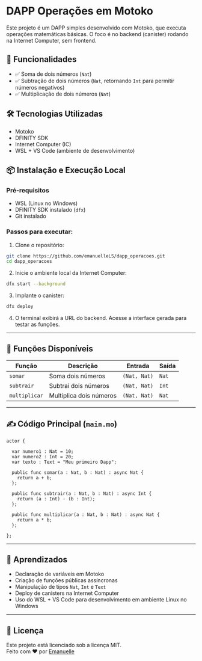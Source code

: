 # DAPP Operações em Motoko

Este projeto é um DAPP simples desenvolvido com Motoko, que executa operações matemáticas básicas. O foco é no backend (canister) rodando na Internet Computer, sem frontend.

## 🚀 Funcionalidades

- ✅ Soma de dois números (`Nat`)
- ✅ Subtração de dois números (`Nat`, retornando `Int` para permitir números negativos)
- ✅ Multiplicação de dois números (`Nat`)

## 🛠️ Tecnologias Utilizadas

- Motoko
- DFINITY SDK
- Internet Computer (IC)
- WSL + VS Code (ambiente de desenvolvimento)

## 📦 Instalação e Execução Local

### Pré-requisitos

- WSL (Linux no Windows)
- DFINITY SDK instalado (`dfx`)
- Git instalado

### Passos para executar:

1. Clone o repositório:

```bash
git clone https://github.com/emanuelleLS/dapp_operacoes.git
cd dapp_operacoes
```

2. Inicie o ambiente local da Internet Computer:

```bash
dfx start --background
```

3. Implante o canister:

```bash
dfx deploy
```

4. O terminal exibirá a URL do backend. Acesse a interface gerada para testar as funções.

---

## 🔧 Funções Disponíveis

| Função        | Descrição                              | Entrada                 | Saída     |
| --------------| --------------------------------------- | ----------------------- | --------- |
| `somar`       | Soma dois números                      | `(Nat, Nat)`            | `Nat`     |
| `subtrair`    | Subtrai dois números                   | `(Nat, Nat)`            | `Int`     |
| `multiplicar` | Multiplica dois números                | `(Nat, Nat)`            | `Nat`     |

---

## ✍️ Código Principal (`main.mo`)

```motoko
actor {

  var numero1 : Nat = 10;
  var numero2 : Int = 20;
  var texto : Text = "Meu primeiro Dapp";

  public func somar(a : Nat, b : Nat) : async Nat {
    return a + b;
  };

  public func subtrair(a : Nat, b : Nat) : async Int {
    return (a : Int) - (b : Int);
  };

  public func multiplicar(a : Nat, b : Nat) : async Nat {
    return a * b;
  };

};
```

---

## 🧠 Aprendizados

- Declaração de variáveis em Motoko
- Criação de funções públicas assíncronas
- Manipulação de tipos `Nat`, `Int` e `Text`
- Deploy de canisters na Internet Computer
- Uso do WSL + VS Code para desenvolvimento em ambiente Linux no Windows

---

## 📜 Licença

Este projeto está licenciado sob a licença MIT.  
Feito com ❤️ por [Emanuelle](https://github.com/emanuelleLS)